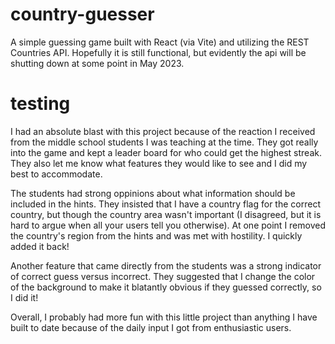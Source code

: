 # country-guesser
 
 A simple guessing game built with React (via Vite) and utilizing the REST Countries API. Hopefully it is still functional, but evidently the api will be shutting down at some point in May 2023.

 # testing
 
 I had an absolute blast with this project because of the reaction I received from the middle school students I was teaching at the time. They got really into the game and kept a leader board for who could get the highest streak. They also let me know what features they would like to see and I did my best to accommodate. 

 The students had strong oppinions about what information should be included in the hints. They insisted that I have a country flag for the correct country, but though the country area wasn't important (I disagreed, but it is hard to argue when all your users tell you otherwise). At one point I removed the country's region from the hints and was met with hostility. I quickly added it back!

 Another feature that came directly from the students was a strong indicator of correct guess versus incorrect. They suggested that I change the color of the background to make it blatantly obvious if they guessed correctly, so I did it! 

 Overall, I probably had more fun with this little project than anything I have built to date because of the daily input I got from enthusiastic users. 